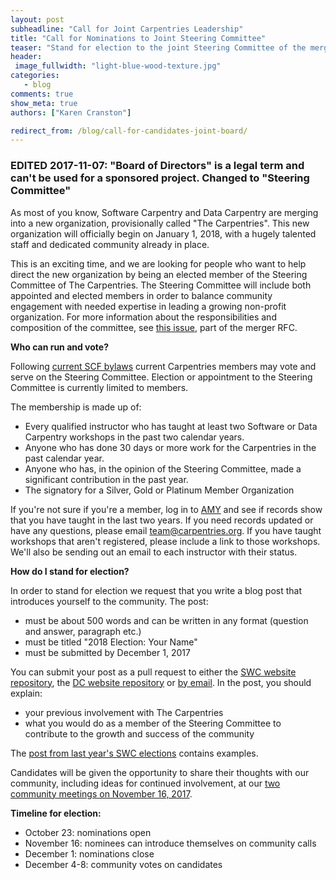 ```yaml
---
layout: post
subheadline: "Call for Joint Carpentries Leadership"
title: "Call for Nominations to Joint Steering Committee"
teaser: "Stand for election to the joint Steering Committee of the merged Carpentries organization"
header:
 image_fullwidth: "light-blue-wood-texture.jpg"
categories:
   - blog
comments: true
show_meta: true
authors: ["Karen Cranston"]

redirect_from: /blog/call-for-candidates-joint-board/
---
```


### EDITED 2017-11-07: "Board of Directors" is a legal term and can't be used for a sponsored project. Changed to "Steering Committee"

As most of you know, Software Carpentry and Data Carpentry are merging into a
new organization, provisionally called "The Carpentries". This new organization
will officially begin on January 1, 2018, with a hugely talented staff and
dedicated community already in place.

This is an exciting time, and we are looking for people who want to  help direct
the new organization by being an elected member of the Steering Committee of The
Carpentries. The Steering Committee will include both appointed and elected members in order
to balance community engagement with needed expertise in leading a growing
non-profit organization. For more information about the responsibilities and
composition of the committee, see [this
issue](https://github.com/carpentries/2017Merger/blob/master/RFCs/RFC2.md), part
of the merger RFC.

**Who can run and vote?**

Following [current SCF
bylaws](https://software-carpentry.org/blog/2014/12/scf-governance.html) current
Carpentries members may vote and serve on the Steering Committee. Election or appointment to
the Steering Committee is currently limited to members.

The membership is made up of:

- Every qualified instructor who has taught at least two Software or Data Carpentry workshops in the past two calendar years.
- Anyone who has done 30 days or more work for the Carpentries in the past calendar year.
- Anyone who has, in the opinion of the Steering Committee, made a significant contribution in the past year.
- The signatory for a Silver, Gold or Platinum Member Organization

If you're not sure if you're a member, log in to
[AMY](https://amy.software-carpentry.org/account/login/) and see if records show
that you have taught in the last two years. If you need records updated or have
any questions, please email [team@carpentries.org](mailto:team@carpentries.org).
If you have taught workshops that aren't registered, please include a link to
those workshops. We'll also be sending out an email to each instructor with
their status.

**How do I stand for election?**

In order to stand for election we request that you write a blog post that
introduces yourself to the community. The post:

- must be about 500 words and can be written in any format (question and answer, paragraph etc.)
- must be titled "2018 Election: Your Name"
- must be submitted by December 1, 2017

You can submit your post as a pull request to either the [SWC website
repository](https://github.com/swcarpentry/website), the [DC website
repository](https://github.com/datacarpentry/datacarpentry.github.io) or [by
email](mailto:team@carpentries.org). In the post, you should explain:

- your previous involvement with The Carpentries
- what you would do as a member of the Steering Committee to contribute to the growth and success of the community

The [post from last year's SWC elections](https://software-carpentry.org/blog/2017/01/election-update.html) contains examples.

Candidates will be given the opportunity to share their thoughts with our
community, including ideas for continued involvement, at our [two community
meetings on November 16, 2017](http://pad.software-carpentry.org/community-call-2017-11-16).

**Timeline for election:**

- October 23: nominations open
- November 16: nominees can introduce themselves on community calls
- December 1: nominations close
- December 4-8: community votes on candidates
